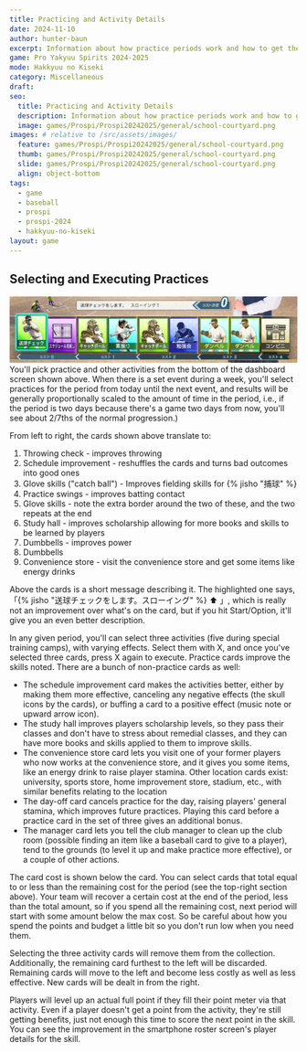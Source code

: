 ```yaml
---
title: Practicing and Activity Details
date: 2024-11-10
author: hunter-baun
excerpt: Information about how practice periods work and how to get the most out of them
game: Pro Yakyuu Spirits 2024-2025
mode: Hakkyuu no Kiseki
category: Miscellaneous
draft: 
seo:
  title: Practicing and Activity Details
  description: Information about how practice periods work and how to get the most out of them
  image: games/Prospi/Prospi20242025/general/school-courtyard.png
images: # relative to /src/assets/images/
  feature: games/Prospi/Prospi20242025/general/school-courtyard.png
  thumb: games/Prospi/Prospi20242025/general/school-courtyard.png
  slide: games/Prospi/Prospi20242025/general/school-courtyard.png
  align: object-bottom
tags:
  - game
  - baseball
  - prospi
  - prospi-2024
  - hakkyuu-no-kiseki
layout: game
---
```


## Selecting and Executing Practices

![Main dashboard bottom practice selections](/assets/images/games/Prospi/Prospi20242025/HakkyuNoKiseki/General/main-dashboard-bottom.png)
You'll pick practice and other activities from the bottom of the dashboard screen shown above. When there is a set event during a week, you'll select practices for the period from today until the next event, and results will be generally proportionally scaled to the amount of time in the period, i.e., if the period is two days because there's a game two days from now, you'll see about 2/7ths of the normal progression.)

From left to right, the cards shown above translate to:
1. Throwing check - improves throwing
2. Schedule improvement - reshuffles the cards and turns bad outcomes into good ones
3. Glove skills ("catch ball") - Improves fielding skills for {% jisho "捕球" %}
4. Practice swings - improves batting contact
5. Glove skills - note the extra border around the two of these, and the two repeats at the end
6. Study hall - improves scholarship allowing for more books and skills to be learned by players
7. Dumbbells - improves power
8. Dumbbells
9. Convenience store - visit the convenience store and get some items like energy drinks

Above the cards is a short message describing it. The highlighted one says, 「{% jisho "送球チェックをします。スローイング" %} :arrow_up: 」, which is really not an improvement over what's on the card, but if you hit Start/Option, it'll give you an even better description.

In any given period, you'll can select three activities (five during special training camps), with varying effects. Select them with X, and once you've selected three cards, press X again to execute. Practice cards improve the skills noted. There are a bunch of non-practice cards as well:
* The schedule improvement card makes the activities better, either by making them more effective, canceling any negative effects (the skull icons by the cards), or buffing a card to a positive effect (music note or upward arrow icon).
* The study hall improves players scholarship levels, so they pass their classes and don't have to stress about remedial classes, and they can have more books and skills applied to them to improve skills.
* The convenience store card lets you visit one of your former players who now works at the convenience store, and it gives you some items, like an energy drink to raise player stamina. Other location cards exist: university, sports store, home improvement store, stadium, etc., with similar benefits relating to the location
* The day-off card cancels practice for the day, raising players' general stamina, which improves future practices. Playing this card before a practice card in the set of three gives an additional bonus.
* The manager card lets you tell the club manager to clean up the club room (possible finding an item like a baseball card to give to a player), tend to the grounds (to level it up and make practice more effective), or a couple of other actions.

The card cost is shown below the card. You can select cards that total equal to or less than the remaining cost for the period (see the top-right section above). Your team will recover a certain cost at the end of the period, less than the total amount, so if you spend all the remaining cost, next period will start with some amount below the max cost. So be careful about how you spend the points and budget a little bit so you don't run low when you need them.

Selecting the three activity cards will remove them from the collection. Additionally, the remaining card furthest to the left will be discarded. Remaining cards will move to the left and become less costly as well as less effective. New cards will be dealt in from the right.


Players will level up an actual full point if they fill their point meter via that activity. Even if a player doesn't get a point from the activity, they're still getting benefits, just not enough this time to score the next point in the skill. You can see the improvement in the smartphone roster screen's player details for the skill.